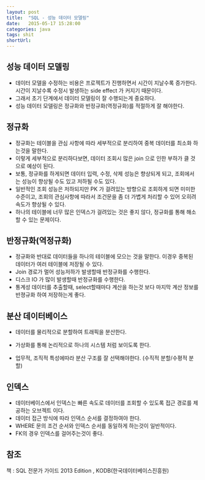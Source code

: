 ```yaml
---
layout: post
title:  "SQL - 성능 데이터 모델링"
date:   2015-05-17 15:28:00
categories: java
tags: shit
shortUrl: 
---
```



성능 데이터 모델링
---------------- 
* 데이터 모델을 수정하는 비용은 프로젝트가 진행하면서 시간이 지날수록 증가한다. 시간이 지날수록 수정시 발생하는 side effect 가 커지기 때문이다.
* 그래서 초기 단계에서 데이터 모델링이 잘 수행되는게 중요하다.
* 성능 데이터 모델링은 정규화와 반정규화(역정규화)를 적절하게 잘 해야한다.

정규화
---------------- 
* 정규화는 테이블을 관심 사항에 따라 세부적으로 분리하여 중복 데이터를 최소화 하는것을 말한다.
* 이렇게 세부적으로 분리하다보면, 데이터 조회시 많은 join 으로 인한 부하가 클 것으로 예상이 된다.
* 보통, 정규화를 하게되면 데이터 입력, 수정, 삭제 성능은 향상되게 되고, 조회에서는 성능이 향상될 수도 있고 저하될 수도 있다.
* 일반적인 조회 성능은 저하되지만 PK 가 걸려있는 방향으로 조회하게 되면 미미한 수준이고, 조회의 관심사항에 따라서 조건문을 좀 더 가볍게 처리할 수 있어 오히려 속도가 향상될 수 있다.
* 하나의 테이블에 너무 많은 인덱스가 걸려있는 것은 좋지 않다, 정규화를 통해 해소할 수 있는 문제이다.

반정규화(역정규화)
---------------- 
* 정규화와 반대로 데이터들을 하나의 테이블에 모으는 것을 말한다. 이경우 중복된 데이터가 여러 테이블에 저장될 수 있다.
* Join 경로가 멀어 성능저하가 발생할때 반정규화를 수행한다.
* 디스크 IO 가 많이 발생할때 반정규화를 수행한다.
* 통계성 데이터를 추출할때, select할때마다 계산을 하는것 보다 마지막 계산 정보를 반졍규화 하여 저장하는게 좋다.

분산 데이터베이스
---------------- 
* 데이터를 물리적으로 분할하여 트래픽을 분산한다.
* 가상화를 통해 논리적으로 하나의 시스템 처럼 보이도록 한다.

* 업무적, 조직적 특성에따라 분산 구조를 잘 선택해야한다. (수직적 분할/수평적 분할)

인덱스
---------------- 
* 데이터베이스에서 인덱스는 빠른 속도로 데이터를 조회할 수 있도록 접근 경로를 제공하는 오브젝트 이다. 
* 데이터 접근 방식에 따라 인덱스 순서를 결정하여야 한다.
* WHERE 문의 조건 순서와 인덱스 순서를 동일하게 하는것이 일반적이다.
* FK의 경우 인덱스를 걸어주는것이 좋다.

참조
---------------- 
책 : SQL 전문가 가이드 2013 Edition , KODB(한국데이터베이스진흥원)